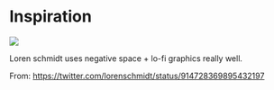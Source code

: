 # Inspiration

![](https://db-feed.s3.amazonaws.com/legacy/DLHElRUXUAADcjp-1506951712723.jpg)

Loren schmidt uses negative space + lo-fi graphics really well.

From: https://twitter.com/lorenschmidt/status/914728369895432197